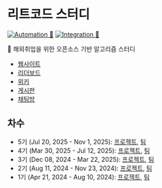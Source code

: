 # 리트코드 스터디

[![Automation 🤖](https://github.com/DaleStudy/leetcode-study/actions/workflows/automation.yaml/badge.svg)](https://github.com/DaleStudy/leetcode-study/actions/workflows/automation.yaml)
[![Integration 🔄](https://github.com/DaleStudy/leetcode-study/actions/workflows/integration.yaml/badge.svg)](https://github.com/DaleStudy/leetcode-study/actions/workflows/integration.yaml)

🛫 해외취업을 위한 오픈소스 기반 알고리즘 스터디

- [웹사이트](https://www.dalestudy.com/)
- [리더보드](https://leaderboard.dalestudy.com/)
- [위키](https://github.com/DaleStudy/leetcode-study/wiki)
- [게시판](https://github.com/DaleStudy/leetcode-study/discussions)
- [채팅방](https://discord.com/channels/775115965964222492/1229860988170403901)

## 차수

- 5기 (Jul 20, 2025 - Nov 1, 2025): [프로젝트](https://github.com/orgs/DaleStudy/projects/16/views/3), [팀](https://github.com/orgs/DaleStudy/teams/leetcode05)
- 4기 (Mar 30, 2025 - Jul 12, 2025): [프로젝트](https://github.com/orgs/DaleStudy/projects/13/views/3), [팀](https://github.com/orgs/DaleStudy/teams/leetcode04)
- 3기 (Dec 08, 2024 - Mar 22, 2025): [프로젝트](https://github.com/orgs/DaleStudy/projects/12/views/3), [팀](https://github.com/orgs/DaleStudy/teams/leetcode03)
- 2기 (Aug 11, 2024 - Nov 23, 2024): [프로젝트](https://github.com/orgs/DaleStudy/projects/3/views/3), [팀](https://github.com/orgs/DaleStudy/teams/leetcode02)
- 1기 (Apr 21, 2024 - Aug 10, 2024): [프로젝트](https://github.com/orgs/DaleStudy/projects/1/views/1), [팀](https://github.com/orgs/DaleStudy/teams/leetcode01)

